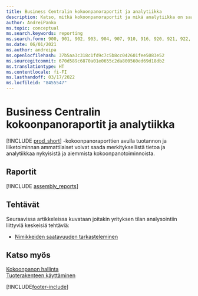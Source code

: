 ```yaml
---
title: Business Centralin kokoonpanoraportit ja analytiikka
description: Katso, mitkä kokoonpanoraportit ja mikä analytiikka on saatavilla Business Centralin vakioversiossa, jotta voit seurata liiketoimintaasi.
author: AndreiPanko
ms.topic: conceptual
ms.search.keywords: reporting
ms.search.form: 900, 901, 902, 903, 904, 907, 910, 916, 920, 921, 922, 923, 940, 941, 942, 930, 931, 932, 914, 915, 905, Report_801, Report_809, Report_810, Report_811, Report_812, Report_915, Report_5871, Report_5872
ms.date: 06/01/2021
ms.author: andreipa
ms.openlocfilehash: 37b5aa3c318c1fd9c7c5b8cc042601fee5083e52
ms.sourcegitcommit: 670d589c6870a01e0655c2da800560ed69d18db2
ms.translationtype: HT
ms.contentlocale: fi-FI
ms.lasthandoff: 03/17/2022
ms.locfileid: "8455547"
---
```

# <a name="assembly-reports-and-analytics-in-business-central"></a>Business Centralin kokoonpanoraportit ja analytiikka

[!INCLUDE [prod_short](includes/prod_short.md)] -kokoonpanoraporttien avulla tuotannon ja liiketoiminnan ammattilaiset voivat saada merkityksellistä tietoa ja analytiikkaa nykyisistä ja aiemmista kokoonpanotoiminnoista.  

## <a name="reports"></a>Raportit
[!INCLUDE [assembly_reports](includes/assembly-reports-include.md)]

## <a name="tasks"></a>Tehtävät

Seuraavissa artikkeleissa kuvataan joitakin yrityksen tilan analysointiin liittyviä keskeisiä tehtäviä:

* [Nimikkeiden saatavuuden tarkasteleminen](inventory-how-availability-overview.md)

## <a name="see-also"></a>Katso myös

[Kokoonpanon hallinta](assembly-assemble-items.md)  
[Tuoterakenteen käyttäminen](inventory-how-work-boms.md)  


[!INCLUDE[footer-include](includes/footer-banner.md)]
